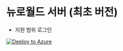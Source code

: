 # 뉴로월드 서버 (최초 버전)
- 지원 범위
로그인

[![Deploy to Azure](http://azuredeploy.net/deploybutton.png)](https://azuredeploy.net/)
